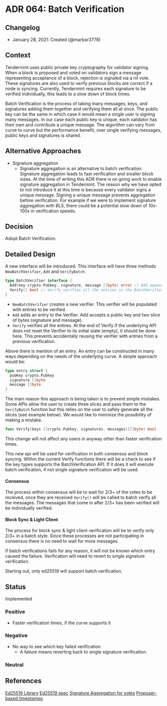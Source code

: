 # ADR 064: Batch Verification

## Changelog

- January 28, 2021: Created (@marbar3778)

## Context

Tendermint uses public private key cryptography for validator signing. When a block is proposed and voted on validators sign a message representing acceptance of a block, rejection is signaled via a nil vote. These signatures are also used to verify previous blocks are correct if a node is syncing. Currently, Tendermint requires each signature to be verified individually, this leads to a slow down of block times.

Batch Verification is the process of taking many messages, keys, and signatures adding them together and verifying them all at once. The public key can be the same in which case it would mean a single user is signing many messages. In our case each public key is unique, each validator has their own and contribute a unique message. The algorithm can vary from curve to curve but the performance benefit, over single verifying messages, public keys and signatures is shared.  

## Alternative Approaches

- Signature aggregation
  - Signature aggregation is an alternative to batch verification. Signature aggregation leads to fast verification and smaller block sizes. At the time of writing this ADR there is on going work to enable signature aggregation in Tendermint. The reason why we have opted to not introduce it at this time is because every validator signs a unique message.
  Signing a unique message prevents aggregation before verification. For example if we were to implement signature aggregation with BLS, there could be a potential slow down of 10x-100x in verification speeds.

## Decision

Adopt Batch Verification.

## Detailed Design

A new interface will be introduced. This interface will have three methods `NewBatchVerifier`, `Add` and `VerifyBatch`.

```go
type BatchVerifier interface {
  Add(key crypto.Pubkey, signature, message []byte) error // Add appends an entry into the BatchVerifier.
  Verify() bool // Verify verifies all the entries in the BatchVerifier. If the verification fails it is unknown which entry failed and each entry will need to be verified individually.
}
```

- `NewBatchVerifier` creates a new verifier. This verifier will be populated with entries to be verified. 
- `Add` adds an entry to the Verifier. Add accepts a public key and two slice of bytes (signature and message). 
- `Verify` verifies all the entires. At the end of Verify if the underlying API does not reset the Verifier to its initial state (empty), it should be done here. This prevents accidentally reusing the verifier with entries from a previous verification.

Above there is mention of an entry. An entry can be constructed in many ways depending on the needs of the underlying curve. A simple approach would be:

```go
type entry struct {
  pubKey crypto.Pubkey
  signature []byte
  message []byte
}
```

The main reason this approach is being taken is to prevent simple mistakes. Some APIs allow the user to create three slices and pass them to the `VerifyBatch` function but this relies on the user to safely generate all the slices (see example below). We would like to minimize the possibility of making a mistake.

```go
func Verify(keys []crypto.Pubkey, signatures, messages[][]byte) bool
```

This change will not affect any users in anyway other than faster verification times.

This new api will be used for verification in both consensus and block syncing. Within the current Verify functions there will be a check to see if the key types supports the BatchVerification API. If it does it will execute batch verification, if not single signature verification will be used. 

#### Consensus

  The process within consensus will be to wait for 2/3+ of the votes to be received, once they are received `Verify()` will be called to batch verify all the messages. The messages that come in after 2/3+ has been verified will be individually verified. 

#### Block Sync & Light Client

  The process for block sync & light client verification will be to verify only 2/3+ in a batch style. Since these processes are not participating in consensus there is no need to wait for more messages.

If batch verifications fails for any reason, it will not be known which entry caused the failure. Verification will need to revert to single signature verification.

Starting out, only ed25519 will support batch verification. 

## Status

Implemented

### Positive

- Faster verification times, if the curve supports it

### Negative

- No way to see which key failed verification
  - A failure means reverting back to single signature verification.

### Neutral

## References

[Ed25519 Library](https://github.com/hdevalence/ed25519consensus)
[Ed25519 spec](https://ed25519.cr.yp.to/)
[Signature Aggregation for votes](https://github.com/tendermint/tendermint/issues/1319)
[Proposer-based timestamps](https://github.com/tendermint/tendermint/issues/2840)
